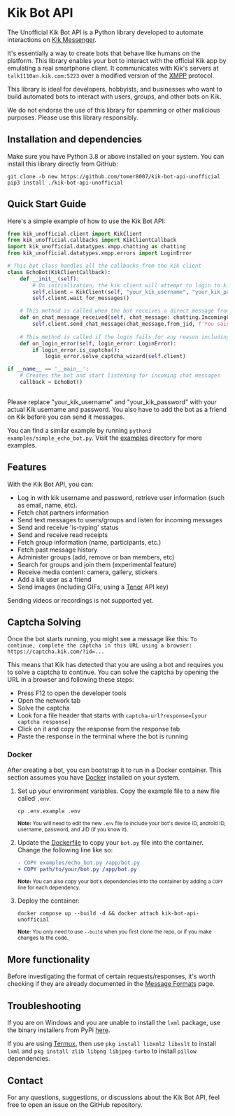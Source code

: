 # Kik Bot API #
The Unofficial Kik Bot API is a Python library developed to automate interactions on [Kik Messenger](https://www.kik.com).

It's essentially a way to create bots that behave like humans on the platform. This library enables your bot to interact with the official Kik app by emulating a real smartphone client. It communicates with Kik's servers at `talk1110an.kik.com:5223` over a modified version of the [XMPP](https://xmpp.org/about/technology-overview.html) protocol.

This library is ideal for developers, hobbyists, and businesses who want to build automated bots to interact with users, groups, and other bots on Kik.

We do not endorse the use of this library for spamming or other malicious purposes. Please use this library responsibly.

## Installation and dependencies ##
Make sure you have Python 3.8 or above installed on your system. You can install this library directly from GitHub:
```
git clone -b new https://github.com/tomer8007/kik-bot-api-unofficial
pip3 install ./kik-bot-api-unofficial
```
## Quick Start Guide ##
Here's a simple example of how to use the Kik Bot API:

```python
from kik_unofficial.client import KikClient
from kik_unofficial.callbacks import KikClientCallback
import kik_unofficial.datatypes.xmpp.chatting as chatting
from kik_unofficial.datatypes.xmpp.errors import LoginError

# This bot class handles all the callbacks from the kik client
class EchoBot(KikClientCallback):
    def __init__(self):
        # On initialization, the kik client will attempt to login to kik
        self.client = KikClient(self, "your_kik_username", "your_kik_password", enable_console_logging=True)
        self.client.wait_for_messages()

    # This method is called when the bot receives a direct message from a user
    def on_chat_message_received(self, chat_message: chatting.IncomingChatMessage):
        self.client.send_chat_message(chat_message.from_jid, f'You said "{chat_message.body}"!')
    
    # This method is called if the login fails for any reason including requiring a captcha
    def on_login_error(self, login_error: LoginError):
        if login_error.is_captcha():
            login_error.solve_captcha_wizard(self.client)

if __name__ == '__main__':
    # Creates the bot and start listening for incoming chat messages
    callback = EchoBot()
        
```
Please replace "your_kik_username" and "your_kik_password" with your actual Kik username and password. You also have to add the bot as a friend on Kik before you can send it messages.

You can find a similar example by running `python3 examples/simple_echo_bot.py`. Visit the [examples](examples) directory for more examples.

## Features ##
With the Kik Bot API, you can:

- Log in with kik username and password, retrieve user information (such as email, name, etc).
- Fetch chat partners information
- Send text messages to users/groups and listen for incoming messages
- Send and receive 'is-typing' status
- Send and receive read receipts
- Fetch group information (name, participants, etc.)
- Fetch past message history
- Administer groups (add, remove or ban members, etc)
- Search for groups and join them (experimental feature)
- Receive media content: camera, gallery, stickers
- Add a kik user as a friend
- Send images (including GIFs, using a [Tenor](https://developers.google.com/tenor/guides/quickstart) API key)

Sending videos or recordings is not supported yet.

## Captcha Solving ##
Once the bot starts running, you might see a message like this:
`To continue, complete the captcha in this URL using a browser: https://captcha.kik.com/?id=...`


This means that Kik has detected that you are using a bot and requires you to solve a captcha to continue. You can solve the captcha by opening the URL in a browser and following these steps:

- Press F12 to open the developer tools
- Open the network tab
- Solve the captcha
- Look for a file header that starts with `captcha-url?response=[your captcha response]`
- Click on it and copy the response from the response tab
- Paste the response in the terminal where the bot is running


### Docker ###
After creating a bot, you can bootstrap it to run in a Docker container. This section assumes you have [Docker](https://docs.docker.com/get-docker/) installed on your system.

1. Set up your environment variables. Copy the example file to a new file called `.env`:
    ```shell
    cp .env.example .env
    ```
    <sub>**Note:** You will need to edit the new `.env` file to include your bot's device ID, android ID, username, password, and JID (if you know it).</sub>

2. Update the [Dockerfile](Dockerfile) to copy your `bot.py` file into the container. Change the following line like so:
   ```diff
   - COPY examples/echo_bot.py /app/bot.py
   + COPY path/to/your/bot.py /app/bot.py
   ```
   <sub>**Note:** You can also copy your bot's dependencies into the container by adding a `COPY` line for each dependency.</sub>

3. Deploy the container:
    ```shell
    docker compose up --build -d && docker attach kik-bot-api-unofficial
    ```
    <sub>**Note**: You only need to use `--build` when you first clone the repo, or if you make changes to the code.</sub>

## More functionality
Before investigating the format of certain requests/responses, it's worth checking if they are already documented in the [Message Formats](https://github.com/tomer8007/kik-bot-api-unofficial/blob/new/docs/message_formats.md) page.

## Troubleshooting
If you are on Windows and you are unable to install the `lxml` package, use the binary installers from PyPi [here](https://pypi.python.org/pypi/lxml/3.3.5#downloads).

If you are using [Termux](https://termux.com/), then use `pkg install libxml2 libxslt` to install `lxml` and `pkg install zlib libpng libjpeg-turbo` to install `pillow` dependencies.

## Contact ##
For any questions, suggestions, or discussions about the Kik Bot API, feel free to open an issue on the GitHub repository.
